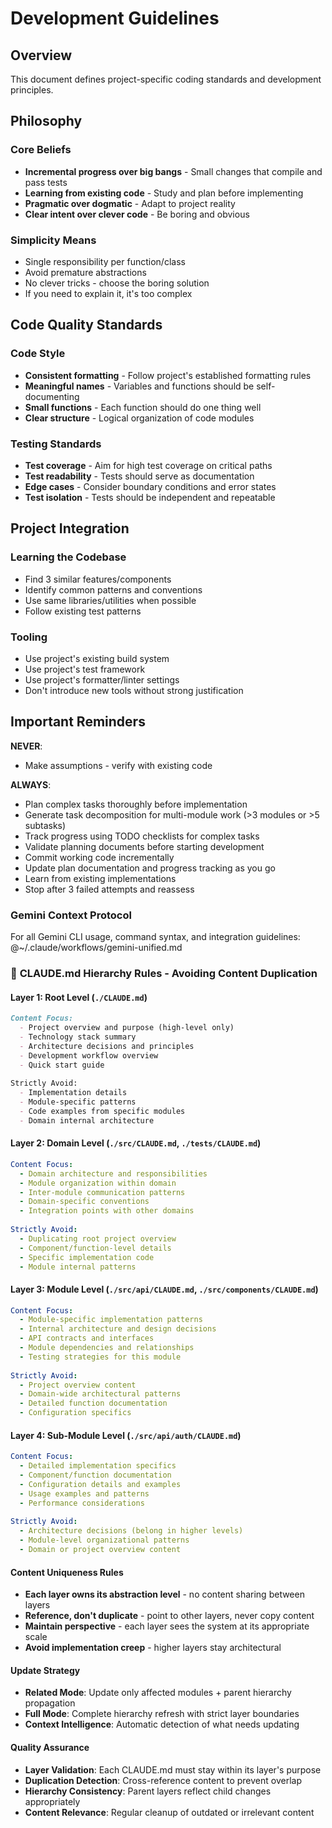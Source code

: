 # Development Guidelines

## Overview

This document defines project-specific coding standards and development principles.

## Philosophy

### Core Beliefs

- **Incremental progress over big bangs** - Small changes that compile and pass tests
- **Learning from existing code** - Study and plan before implementing  
- **Pragmatic over dogmatic** - Adapt to project reality
- **Clear intent over clever code** - Be boring and obvious

### Simplicity Means

- Single responsibility per function/class
- Avoid premature abstractions
- No clever tricks - choose the boring solution
- If you need to explain it, it's too complex


## Code Quality Standards

### Code Style

- **Consistent formatting** - Follow project's established formatting rules
- **Meaningful names** - Variables and functions should be self-documenting
- **Small functions** - Each function should do one thing well
- **Clear structure** - Logical organization of code modules

### Testing Standards

- **Test coverage** - Aim for high test coverage on critical paths
- **Test readability** - Tests should serve as documentation
- **Edge cases** - Consider boundary conditions and error states
- **Test isolation** - Tests should be independent and repeatable


## Project Integration

### Learning the Codebase

- Find 3 similar features/components
- Identify common patterns and conventions
- Use same libraries/utilities when possible
- Follow existing test patterns

### Tooling

- Use project's existing build system
- Use project's test framework  
- Use project's formatter/linter settings
- Don't introduce new tools without strong justification

## Important Reminders

**NEVER**:
- Make assumptions - verify with existing code

**ALWAYS**:
- Plan complex tasks thoroughly before implementation
- Generate task decomposition for multi-module work (>3 modules or >5 subtasks)
- Track progress using TODO checklists for complex tasks
- Validate planning documents before starting development
- Commit working code incrementally
- Update plan documentation and progress tracking as you go
- Learn from existing implementations
- Stop after 3 failed attempts and reassess


### Gemini Context Protocol
For all Gemini CLI usage, command syntax, and integration guidelines:
@~/.claude/workflows/gemini-unified.md

### 📂 **CLAUDE.md Hierarchy Rules - Avoiding Content Duplication**

#### **Layer 1: Root Level (`./CLAUDE.md`)**
```markdown
Content Focus:
  - Project overview and purpose (high-level only)
  - Technology stack summary
  - Architecture decisions and principles
  - Development workflow overview
  - Quick start guide
  
Strictly Avoid:
  - Implementation details
  - Module-specific patterns
  - Code examples from specific modules
  - Domain internal architecture
```

#### **Layer 2: Domain Level (`./src/CLAUDE.md`, `./tests/CLAUDE.md`)**
```yaml
Content Focus:
  - Domain architecture and responsibilities
  - Module organization within domain
  - Inter-module communication patterns
  - Domain-specific conventions
  - Integration points with other domains
  
Strictly Avoid:
  - Duplicating root project overview
  - Component/function-level details
  - Specific implementation code
  - Module internal patterns
```

#### **Layer 3: Module Level (`./src/api/CLAUDE.md`, `./src/components/CLAUDE.md`)**
```yaml
Content Focus:
  - Module-specific implementation patterns
  - Internal architecture and design decisions
  - API contracts and interfaces
  - Module dependencies and relationships
  - Testing strategies for this module
  
Strictly Avoid:
  - Project overview content
  - Domain-wide architectural patterns
  - Detailed function documentation
  - Configuration specifics
```

#### **Layer 4: Sub-Module Level (`./src/api/auth/CLAUDE.md`)**
```yaml
Content Focus:
  - Detailed implementation specifics
  - Component/function documentation
  - Configuration details and examples
  - Usage examples and patterns
  - Performance considerations
  
Strictly Avoid:
  - Architecture decisions (belong in higher levels)
  - Module-level organizational patterns
  - Domain or project overview content
```

#### **Content Uniqueness Rules**

- **Each layer owns its abstraction level** - no content sharing between layers
- **Reference, don't duplicate** - point to other layers, never copy content
- **Maintain perspective** - each layer sees the system at its appropriate scale
- **Avoid implementation creep** - higher layers stay architectural

#### **Update Strategy**

- **Related Mode**: Update only affected modules + parent hierarchy propagation
- **Full Mode**: Complete hierarchy refresh with strict layer boundaries
- **Context Intelligence**: Automatic detection of what needs updating


#### **Quality Assurance**

- **Layer Validation**: Each CLAUDE.md must stay within its layer's purpose
- **Duplication Detection**: Cross-reference content to prevent overlap
- **Hierarchy Consistency**: Parent layers reflect child changes appropriately
- **Content Relevance**: Regular cleanup of outdated or irrelevant content

